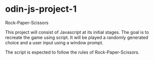 # odin-js-project-1
Rock-Paper-Scissors

This project will consist of Javascript at its initial stages.
The goal is to recreate the game using script.
It will be played a randomly generated choice and a user input using a window prompt.

The script is expected to follow the rules of Rock-Paper-Scissors.


